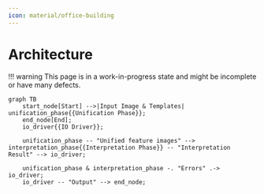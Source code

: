 ```yaml
---
icon: material/office-building
---
```


# Architecture

!!! warning
    This page is in a work-in-progress state and might be incomplete or have many defects.

```mermaid
graph TB
    start_node[Start] -->|Input Image & Templates| unification_phase{{Unification Phase}};
    end_node[End];
    io_driver{{IO Driver}};
    
    unification_phase -- "Unified feature images" --> interpretation_phase{{Interpretation Phase}} -- "Interpretation Result" --> io_driver;
    
    unification_phase & interpretation_phase -. "Errors" .-> io_driver;
    io_driver -- "Output" --> end_node;
```
